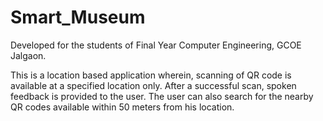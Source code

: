 # Smart_Museum

Developed for the students of Final Year Computer Engineering, GCOE Jalgaon.

This is a location based application wherein, scanning of QR code is available at a specified location only. After a successful scan, spoken feedback is provided to the user.
The user can also search for the nearby QR codes available within 50 meters from his location.
